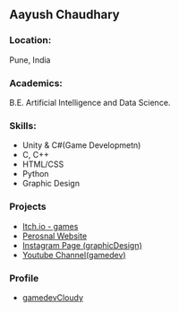 ## Aayush Chaudhary

### Location:
Pune, India

### Academics:
B.E. Artificial Intelligence and Data Science.

### Skills:
- Unity & C#(Game Developmetn)
- C, C++
- HTML/CSS
- Python
- Graphic Design

### Projects
- [Itch.io - games](https://cloudyIn.itch.io)
- [Perosnal Website](https://aayushakacloudy.is-a.dev/)
- [Instagram Page (graphicDesign)](https://instagram.com/unjerk.me)
- [Youtube Channel(gamedev)](https://youtube.com/c/AayushChaudharyGames)

### Profile
- [gamedevCloudy](https://github.com/gamedevCloudy)
